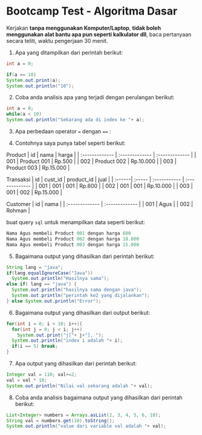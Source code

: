 # Bootcamp Test - Algoritma Dasar

Kerjakan **tanpa menggunakan Komputer/Laptop**, **tidak boleh menggunakan alat bantu apa pun seperti kalkulator dll**, baca pertanyaan secara teliti, waktu pengerjaan 30 menit.

1. Apa yang ditampilkan dari perintah berikut:

```java
int a = 0;

if(a == 10)
System.out.print(a);
System.out.println("10");
```

2. Coba anda analisis apa yang terjadi dengan perulangan berikut:

```java
int a = 0;
while(a < 10)
System.out.println("Sekarang ada di index ke "+ a);
```

3. Apa perbedaan operator `=` dengan `==` :

4. Contohnya saya punya tabel seperti berikut:

Product
| id              | nama            | harga           |
| :-------------  | :-------------  | :-------------  |
| 001             | Product 001     |        Rp.500   |
| 002             | Product 002     |       Rp.10.000 |
| 003             | Product 003     |       Rp.15.000 |

Transaksi
| id     | cust_id | product_id   |           jual  |
| :------| :-----  | :----------- | :-------------  |
| 001    | 001     |         001  |        Rp.600   |
| 002    | 001     |         001  |       Rp.10.000 |
| 003    | 001     |         002  |       Rp.15.000 |

Customer
| id              | nama            |
| :-------------  | :-------------  |
| 001             | Agus            |
| 002             | Rohman          |

buat query `sql` untuk menampilkan data seperti berikut:

```sql
Nama Agus membeli Product 001 dengan harga 600
Nama Agus membeli Product 002 dengan harga 10.000
Nama Agus membeli Product 003 dengan harga 15.000
```

5. Bagaimana output yang dihasilkan dari perintah berikut:

```java
String lang = "java";
if(lang.equalIgnoreCase("Java"))
  System.out.println("Hasilnya sama");
else if( lang == "java") {
  System.out.println("hasilnya sama dengan java");
  System.out.println("perintah ke2 yang dijalankan");
} else System.out.println("Error");
```

6. Bagaimana output yang dihasilkan dari output berikut:

```java
for(int i = 0; i < 10; i++){
  for(int j = 0; j < i; j++)
    System.out.print("j["+ j+"], ");
  System.out.println("index i adalah "+ i);
  if(i == 5) break;
}
```

7. Apa output yang dihasilkan dari perintah berikut:

```java
Integer val = 110; val+=2;
val = val * 10;
System.out.println("Nilai val sekarang adalah "+ val);
```

8. Coba anda analisis bagaimana output yang dihasilkan dari perintah berikut:

```java
List<Integer> numbers = Arrays.asList(2, 3, 4, 5, 6, 10);
String val = numbers.get(10).toString();
System.out.println("value dari variable val adalah "+ val);
```
 
